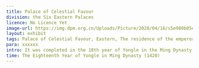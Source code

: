 ```yaml
---
title: Palace of Celestial Favour
division: the Six Eastern Palaces
licence: No Licence Yet
image-url: https://img.dpm.org.cn/Uploads/Picture/2020/04/16/s5e980b05e328d.jpg
layout: exhibit
tags: Palace of Celestial Favour, Eastern, The residence of the emperor's concubine
para: xxxxxx
intro: It was completed in the 18th year of Yongle in the Ming Dynasty (1420), rebuilt in the 12th year of Shunzhi (1655), and slightly repaired in the 12th year of Daoguang (1832). This palace maintains the pattern of the Ming Dynasty when it was originally built. Palace of Celestial Favour is the main hall of the front yard, with five rooms wide, with yellow glazed tiles resting on the top of the mountain, five stepped buckets, painted dragons and phoenixes and seals on the inner and outer eaves, and double doors and windows with four bowls of rhombus flowers.
time: The Eighteenth Year of Yongle in Ming Dynasty (1420)
---
```


